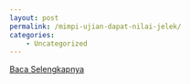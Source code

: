 ```yaml
---
layout: post
permalink: /mimpi-ujian-dapat-nilai-jelek/
categories:
    - Uncategorized
---
```


[Baca Selengkapnya](/02)